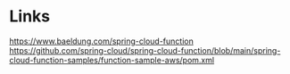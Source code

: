 # Links
https://www.baeldung.com/spring-cloud-function
https://github.com/spring-cloud/spring-cloud-function/blob/main/spring-cloud-function-samples/function-sample-aws/pom.xml